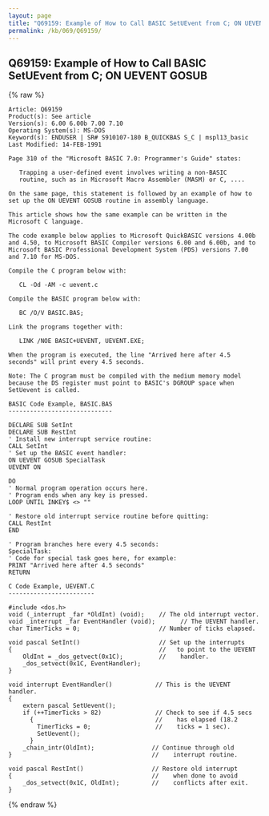 ```yaml
---
layout: page
title: "Q69159: Example of How to Call BASIC SetUEvent from C; ON UEVENT GOSUB"
permalink: /kb/069/Q69159/
---
```


## Q69159: Example of How to Call BASIC SetUEvent from C; ON UEVENT GOSUB

{% raw %}

	Article: Q69159
	Product(s): See article
	Version(s): 6.00 6.00b 7.00 7.10
	Operating System(s): MS-DOS
	Keyword(s): ENDUSER | SR# S910107-180 B_QUICKBAS S_C | mspl13_basic
	Last Modified: 14-FEB-1991
	
	Page 310 of the "Microsoft BASIC 7.0: Programmer's Guide" states:
	
	   Trapping a user-defined event involves writing a non-BASIC
	   routine, such as in Microsoft Macro Assembler (MASM) or C, ....
	
	On the same page, this statement is followed by an example of how to
	set up the ON UEVENT GOSUB routine in assembly language.
	
	This article shows how the same example can be written in the
	Microsoft C language.
	
	The code example below applies to Microsoft QuickBASIC versions 4.00b
	and 4.50, to Microsoft BASIC Compiler versions 6.00 and 6.00b, and to
	Microsoft BASIC Professional Development System (PDS) versions 7.00
	and 7.10 for MS-DOS.
	
	Compile the C program below with:
	
	   CL -Od -AM -c uevent.c
	
	Compile the BASIC program below with:
	
	   BC /O/V BASIC.BAS;
	
	Link the programs together with:
	
	   LINK /NOE BASIC+UEVENT, UEVENT.EXE;
	
	When the program is executed, the line "Arrived here after 4.5
	seconds" will print every 4.5 seconds.
	
	Note: The C program must be compiled with the medium memory model
	because the DS register must point to BASIC's DGROUP space when
	SetUevent is called.
	
	BASIC Code Example, BASIC.BAS
	-----------------------------
	
	DECLARE SUB SetInt
	DECLARE SUB RestInt
	' Install new interrupt service routine:
	CALL SetInt
	' Set up the BASIC event handler:
	ON UEVENT GOSUB SpecialTask
	UEVENT ON
	
	DO
	' Normal program operation occurs here.
	' Program ends when any key is pressed.
	LOOP UNTIL INKEY$ <> ""
	
	' Restore old interrupt service routine before quitting:
	CALL RestInt
	END
	
	' Program branches here every 4.5 seconds:
	SpecialTask:
	' Code for special task goes here, for example:
	PRINT "Arrived here after 4.5 seconds"
	RETURN
	
	C Code Example, UEVENT.C
	------------------------
	
	#include <dos.h>
	void (_interrupt _far *OldInt) (void);    // The old interrupt vector.
	void _interrupt _far EventHandler (void);       // The UEVENT handler.
	char TimerTicks = 0;                      // Number of ticks elapsed.
	
	void pascal SetInt()                      // Set up the interrupts
	{                                         //   to point to the UEVENT
	    OldInt = _dos_getvect(0x1C);          //    handler.
	    _dos_setvect(0x1C, EventHandler);
	}
	
	void interrupt EventHandler()            // This is the UEVENT handler.
	{
	    extern pascal SetUevent();
	    if (++TimerTicks > 82)               // Check to see if 4.5 secs
	      {                                  //    has elapsed (18.2
	        TimerTicks = 0;                  //    ticks = 1 sec).
	        SetUevent();
	      }
	    _chain_intr(OldInt);                // Continue through old
	}                                       //    interrupt routine.
	
	void pascal RestInt()                   // Restore old interrupt
	{                                       //    when done to avoid
	    _dos_setvect(0x1C, OldInt);         //    conflicts after exit.
	}

{% endraw %}
